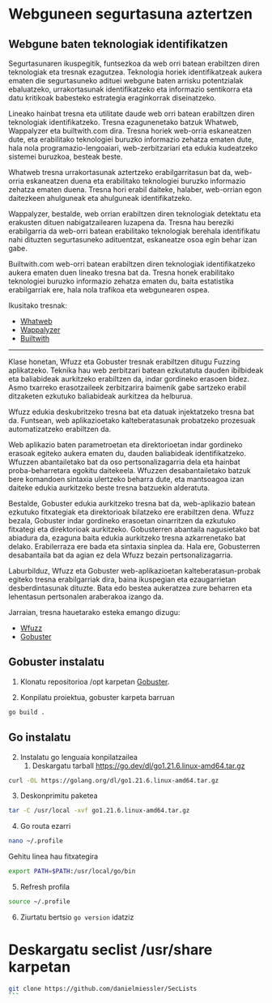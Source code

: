 # Webguneen segurtasuna aztertzen

## Webgune baten teknologiak identifikatzen

Segurtasunaren ikuspegitik, funtsezkoa da web orri batean erabiltzen diren teknologiak eta tresnak ezagutzea. Teknologia horiek identifikatzeak aukera ematen die segurtasuneko adituei webgune baten arrisku potentzialak ebaluatzeko, urrakortasunak identifikatzeko eta informazio sentikorra eta datu kritikoak babesteko estrategia eraginkorrak diseinatzeko.

Lineako hainbat tresna eta utilitate daude web orri batean erabiltzen diren teknologiak identifikatzeko. Tresna ezagunenetako batzuk Whatweb, Wappalyzer eta builtwith.com dira. Tresna horiek web-orria eskaneatzen dute, eta erabilitako teknologiei buruzko informazio zehatza ematen dute, hala nola programazio-lengoaiari, web-zerbitzariari eta edukia kudeatzeko sistemei buruzkoa, besteak beste.

Whatweb tresna urrakortasunak aztertzeko erabilgarritasun bat da, web-orria eskaneatzen duena eta erabilitako teknologiei buruzko informazio zehatza ematen duena. Tresna hori erabil daiteke, halaber, web-orrian egon daitezkeen ahulguneak eta ahulguneak identifikatzeko.

Wappalyzer, bestalde, web orrian erabiltzen diren teknologiak detektatu eta erakusten dituen nabigatzailearen luzapena da. Tresna hau bereziki erabilgarria da web-orri batean erabilitako teknologiak berehala identifikatu nahi dituzten segurtasuneko adituentzat, eskaneatze osoa egin behar izan gabe.

Builtwith.com web-orri batean erabiltzen diren teknologiak identifikatzeko aukera ematen duen lineako tresna bat da. Tresna honek erabilitako teknologiei buruzko informazio zehatza ematen du, baita estatistika erabilgarriak ere, hala nola trafikoa eta webgunearen ospea.

Ikusitako tresnak:

- [Whatweb](https://github.com/urbanadventurer/WhatWeb)
- [Wappalyzer](https://addons.mozilla.org/es/firefox/addon/wappalyzer/)
- [Builtwith](https://builtwith.com/)



---

Klase honetan, Wfuzz eta Gobuster tresnak erabiltzen ditugu Fuzzing aplikatzeko. Teknika hau web zerbitzari batean ezkutatuta dauden ibilbideak eta baliabideak aurkitzeko erabiltzen da, indar gordineko erasoen bidez. Asmo txarreko erasotzaileek zerbitzarira baimenik gabe sartzeko erabil ditzaketen ezkutuko baliabideak aurkitzea da helburua.

Wfuzz edukia deskubritzeko tresna bat eta datuak injektatzeko tresna bat da. Funtsean, web aplikazioetako kalteberatasunak probatzeko prozesuak automatizatzeko erabiltzen da.

Web aplikazio baten parametroetan eta direktorioetan indar gordineko erasoak egiteko aukera ematen du, dauden baliabideak identifikatzeko. Wfuzzen abantailetako bat da oso pertsonalizagarria dela eta hainbat proba-beharretara egokitu daitekeela. Wfuzzen desabantailetako batzuk bere komandoen sintaxia ulertzeko beharra dute, eta mantsoagoa izan daiteke edukia aurkitzeko beste tresna batzuekin alderatuta.

Bestalde, Gobuster edukia aurkitzeko tresna bat da, web-aplikazio batean ezkutuko fitxategiak eta direktorioak bilatzeko ere erabiltzen dena. Wfuzz bezala, Gobuster indar gordineko erasoetan oinarritzen da ezkutuko fitxategi eta direktorioak aurkitzeko. Gobusterren abantaila nagusietako bat abiadura da, ezaguna baita edukia aurkitzeko tresna azkarrenetako bat delako. Erabilerraza ere bada eta sintaxia sinplea da. Hala ere, Gobusterren desabantaila bat da agian ez dela Wfuzz bezain pertsonalizagarria.

Laburbilduz, Wfuzz eta Gobuster web-aplikazioetan kalteberatasun-probak egiteko tresna erabilgarriak dira, baina ikuspegian eta ezaugarrietan desberdintasunak dituzte. Bata edo bestea aukeratzea zure beharren eta lehentasun pertsonalen araberakoa izango da.

Jarraian, tresna hauetarako esteka emango dizugu:

- [Wfuzz](https://github.com/xmendez/wfuzz)
- [Gobuster](https://github.com/OJ/gobuster)


## Gobuster instalatu 

1. Klonatu repositorioa /opt karpetan [Gobuster](https://github.com/OJ/gobuster).

2. Konpilatu proiektua, gobuster karpeta barruan
```bash
go build .
```

Go instalatu 
---
2. Instalatu go lenguaia konpilatzailea
    1. Deskargatu tarball https://go.dev/dl/go1.21.6.linux-amd64.tar.gz


```bash
curl -OL https://golang.org/dl/go1.21.6.linux-amd64.tar.gz
```

3. Deskonprimitu paketea

```bash
tar -C /usr/local -xvf go1.21.6.linux-amd64.tar.gz
```

4. Go routa ezarri

```bash
nano ~/.profile
```

Gehitu linea hau fitxategira

```bash
export PATH=$PATH:/usr/local/go/bin
```

5. Refresh profila

```bash
source ~/.profile
```

6. Ziurtatu bertsio `go version` idatziz

# Deskargatu seclist /usr/share karpetan

````bash
git clone https://github.com/danielmiessler/SecLists
```